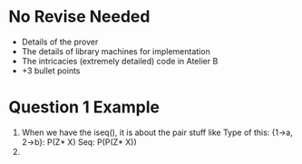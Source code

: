 # No Revise Needed
- Details of the prover 
- The details of library machines for implementation
- The intricacies (extremely detailed) code in Atelier B
- +3 bullet points
# Question 1 Example
1. When we have the iseq(), it is about the pair stuff like 
	Type of this: {1->a, 2->b}: P(Z* X)
	Seq: P(P(Z* X))
2. 